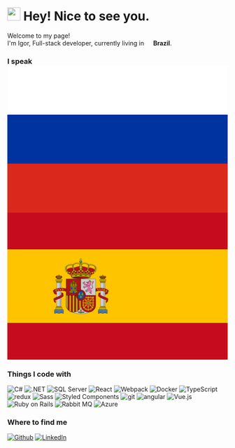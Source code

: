 <h1><img src="https://emojis.slackmojis.com/emojis/images/1531849430/4246/blob-sunglasses.gif?1531849430" width="30"/> Hey! Nice to see you.</h1>


<p>Welcome to my page! </br> I'm Igor, Full-stack developer, currently living in <img src="https://github.com/igorkafka/exemplo-readme/assets/17576970/05ecd6e9-a635-45ed-9613-ae6ee095648c" width="13"/> 
<b>Brazil</b>. </p>
<h3>I speak <svg xmlns="http://www.w3.org/2000/svg" viewBox="0 0 9 6"><path fill="#fff" d="M0 0h9v3H0z"/><path fill="#DA291C" d="M0 3h9v3H0z"/><path fill="#0032A0" d="M0 2h9v2H0z" width="13"/></svg> 
  <svg xmlns="http://www.w3.org/2000/svg" xmlns:xlink="http://www.w3.org/1999/xlink" viewBox="0 0 750 500"><path fill="#c60b1e" d="M0 0h750v500H0z"/><path fill="#ffc400" d="M0 125h750v250H0z"/><g stroke="#000" stroke-width=".39"><g stroke-width=".26"><path fill="#ad1519" stroke-linejoin="round" d="M167.99 222.24s-.51 0-.79-.16-1.13-.96-1.13-.96l-.68-.49-.62-.85s-.73-1.18-.4-2.09c.34-.91.91-1.23 1.42-1.5.51-.26 1.58-.59 1.58-.59s.85-.37 1.13-.42c.28-.06 1.3-.32 1.3-.32s.28-.16.56-.27c.29-.11.68-.11.91-.16.22-.06.79-.24 1.13-.26.52-.02 1.36.1 1.64.1s1.24.05 1.64.05c.39 0 1.8-.11 2.2-.11.39 0 .68-.05 1.13 0 .45.06 1.24.32 1.47.43s1.58.59 2.09.75 1.75.37 2.32.64c.56.27.91.72 1.19 1.1.28.37.34.78.45 1.05.11.26.11.84 0 1.11-.11.26-.51.81-.51.81l-.62 1.02-.79.64s-.57.54-1.02.48c-.45-.04-5.03-.86-7.97-.86s-7.64.86-7.64.86h.01z"/><g fill="#c8b100"><ellipse cx="175.66" cy="215.68" rx="1.38" ry="2.5"/><ellipse cx="175.68" cy="215.68" rx=".64" ry="2.3"/><ellipse cx="175.68" cy="213.04" rx=".93" ry=".87" stroke="none"/><path stroke-width=".3" d="M176.96 212.74v.58h-2.53v-.58h.94v-1.32h-.62v-.57h.62v-.57h.6v.57h.62v.57h-.62v1.32h.99"/><path fill="none" d="M175.94 212.2a.93.87 0 11-.5 0"/><path d="M175.68 222.08h-4.81l-.11-1.18-.23-1.23-.23-1.53c-1.33-1.75-2.55-2.9-2.96-2.65.1-.32.22-.56.47-.71 1.18-.7 3.61.98 5.44 3.74.16.25.32.5.46.75h3.97c.14-.25.3-.5.46-.75 1.82-2.76 4.26-4.44 5.43-3.74.26.15.37.39.47.71-.41-.24-1.62.9-2.96 2.65l-.23 1.53-.23 1.23-.1 1.18h-4.84z"/><path fill="none" d="M167.55 215.44c.91-.53 3.02 1.14 4.73 3.74m11.55-3.74c-.91-.53-3.01 1.14-4.73 3.74"/></g><g id="a" fill="#c8b100"><path d="M168.58 224.25c-.2-.57-.58-1.08-.58-1.08 1.95-.57 4.66-.93 7.67-.94 3.01.01 5.75.37 7.69.94 0 0-.22.38-.52.91-.17.3-.39.81-.38.81-1.75-.54-4.02-.81-6.8-.82-2.79.01-5.46.35-6.86.86.02 0-.1-.32-.23-.68h.01"/><path d="M175.67 226.73c2.43-.01 5.11-.38 6.1-.63.66-.2 1.05-.49.98-.84-.04-.16-.18-.3-.37-.38-1.46-.47-4.07-.8-6.71-.8-2.63 0-5.27.33-6.72.8-.19.08-.33.22-.37.38-.07.35.32.64.98.84.99.25 3.68.62 6.11.63zm7.81-4.65l-.59-.53s-.57.34-1.28.24c-.7-.11-.93-.97-.93-.97s-.79.67-1.44.62c-.65-.06-1.07-.62-1.07-.62s-.71.51-1.33.46c-.62-.06-1.21-.83-1.21-.83s-.63.8-1.25.86c-.62.05-1.13-.54-1.13-.54s-.28.59-1.07.72-1.47-.62-1.47-.62-.45.73-.99.92c-.54.18-1.24-.27-1.24-.27s-.12.27-.2.43-.31.19-.31.19l.18.47c1.93-.56 4.56-.91 7.53-.91s5.67.35 7.61.92l.2-.54h-.01z"/><path d="M175.69 219.49l.28.05c-.05.12-.06.24-.06.38 0 .58.5 1.05 1.12 1.05.49 0 .91-.31 1.06-.73.01.01.11-.38.15-.38.03 0 .03.41.05.41.07.53.55.89 1.1.89.62 0 1.11-.47 1.11-1.06 0-.04 0-.08-.01-.12l.35-.35.19.44c-.07.14-.1.29-.1.46 0 .56.47 1.01 1.06 1.01.37 0 .69-.18.88-.45l.23-.29v.36c0 .34.14.66.49.71 0 0 .38.03.91-.38.52-.41.8-.75.8-.75l.03.42s-.51.84-.97 1.1c-.25.15-.64.31-.95.25-.32-.05-.55-.31-.67-.61-.23.14-.51.22-.8.22-.63 0-1.2-.35-1.42-.86-.29.31-.69.5-1.16.5-.51 0-.97-.23-1.26-.58-.28.27-.67.43-1.09.43-.55 0-1.05-.28-1.33-.69-.29.41-.78.69-1.34.69-.42 0-.81-.16-1.09-.43-.29.35-.75.58-1.25.58-.48 0-.88-.19-1.17-.5-.22.51-.79.86-1.42.86-.29 0-.56-.08-.79-.22-.12.3-.35.56-.68.61-.3.06-.69-.1-.94-.25-.47-.26-1.02-1.1-1.02-1.1l.07-.42s.29.34.81.75.91.38.91.38c.34-.05.49-.37.49-.71v-.36l.22.29c.19.27.51.45.88.45.59 0 1.06-.45 1.06-1.01a.89.89 0 00-.1-.46l.19-.44.35.35c-.01.04-.01.08-.01.12 0 .59.49 1.06 1.11 1.06.55 0 1.03-.36 1.11-.89.01 0 .01-.41.04-.41.05 0 .14.39.16.38.14.42.56.73 1.06.73.61 0 1.11-.47 1.11-1.05 0-.14 0-.26-.05-.38l.29-.05h.01z"/><path stroke-linejoin="round" d="M175.67 222.23c-3.01.01-5.72.37-7.67.94-.13.04-.29-.06-.33-.17-.04-.13.05-.28.18-.32 1.95-.6 4.73-.98 7.82-.98s5.88.38 7.83.98c.13.04.22.19.18.32-.04.11-.2.21-.33.17-1.95-.57-4.67-.93-7.68-.94z"/><path d="M165.43 221c-.01.01-.38-.48-.65-.73-.2-.18-.68-.33-.68-.33 0-.08.28-.28.58-.28.18 0 .35.07.45.2l.04-.2s.24.05.35.32c.12.29.05.72.05.72s-.05.2-.14.3zm1.89-.78l-.11.66-1.4.15-.21-.12.04-.23 1.06-.87.62.41"/><path d="M165.45 220.75c.12-.12.36-.09.53.06.18.15.24.38.12.5-.12.13-.36.1-.53-.06-.18-.15-.24-.38-.12-.5zm2.57.13c-.06-.18 0-.37.13-.42.14-.03.3.09.37.27.06.19 0 .38-.14.42-.13.04-.29-.08-.36-.27zm.65-.84l.51.48 1.22-.66.09-.21-.17-.17-1.4-.12-.25.68"/><path d="M170.08 217.76l-.67.64.86 1.14.23.09.17-.18.3-1.37-.89-.32"/><path d="M172.36 219.3l-.26.63-1.4-.13-.18-.16.1-.22 1.22-.64.52.52"/><ellipse cx="170.51" cy="219.65" rx=".49" ry=".47"/><path d="M172.87 219.95c-.03-.2.07-.37.21-.39s.28.13.3.33c.03.19-.07.37-.21.38-.14.02-.28-.13-.3-.32zm.91-.71l.4.57 1.34-.42.14-.18-.15-.2-1.33-.39-.4.62"/><path d="M175.66 217.15l-.86.52.64 1.38.22.14.22-.14.64-1.38-.86-.52"/><path d="M177.55 219.24l-.39.57-1.34-.42-.14-.18.14-.2 1.34-.39.39.62"/><ellipse cx="175.67" cy="219.21" rx=".49" ry=".47"/><path d="M178.5 219.95c.02-.2-.08-.37-.22-.39s-.28.13-.3.33c-.02.19.07.37.21.38.14.02.28-.13.31-.32zm.49-.65l.26.63 1.4-.13.18-.16-.1-.22-1.22-.64-.52.52"/><path d="M181.27 217.76l.67.64-.86 1.14-.23.09-.17-.18-.3-1.37.89-.32"/><path d="M182.68 220.04l-.51.48-1.22-.66-.1-.21.19-.17 1.4-.12.24.68"/><ellipse cx="180.85" cy="219.65" rx=".49" ry=".47"/><path d="M183.34 220.88c.06-.18 0-.37-.13-.42-.14-.03-.3.09-.37.27-.06.19 0 .38.14.42.13.04.29-.08.36-.27zm2.39.12c.01.01.38-.48.66-.73.19-.18.67-.33.67-.33 0-.08-.28-.28-.58-.28-.18 0-.35.07-.45.2l-.04-.2s-.24.05-.36.32c-.11.29-.03.72-.03.72s.04.2.13.3zm-1.89-.78l.11.66 1.4.15.21-.12-.05-.23-1.05-.87-.62.41"/><path d="M185.74 220.75c-.11-.12-.35-.09-.53.06s-.24.38-.12.5c.12.13.36.1.54-.06.18-.15.23-.38.11-.5z"/></g><g id="b" fill="none"><path fill="#ad1519" d="M168.05 224.3l.31-.5.65.13-.38.56-.58-.19"/><path fill="#058e6e" d="M170.85 223.81l-.69.11c-.18.02-.35-.09-.38-.26a.32.32 0 01.27-.35l.7-.1.71-.11c.18-.02.34.09.37.25.02.17-.1.33-.27.35l-.71.11"/><ellipse fill="#fff" cx="173.19" cy="223.3" rx=".44" ry=".41"/><path fill="#ad1519" d="M175.7 223.48h-.96c-.18 0-.33-.14-.33-.31s.14-.31.32-.31h1.96c.19 0 .33.14.33.31s-.15.31-.33.31h-.99"/><ellipse fill="#fff" cx="178.16" cy="223.3" rx=".44" ry=".41"/><path fill="#058e6e" d="M180.5 223.81l.69.11c.18.02.35-.09.38-.26a.313.313 0 00-.27-.35l-.7-.1-.71-.11c-.18-.02-.35.09-.37.25a.3.3 0 00.27.35l.71.11"/><path fill="#ad1519" d="M183.24 224.33l-.25-.53-.67.06.32.59.6-.12"/><path fill="#ad1519" stroke-linejoin="round" d="M175.66 226.16c-2.43 0-4.63-.22-6.3-.65 1.67-.43 3.87-.69 6.3-.7 2.44 0 4.65.27 6.33.7-1.68.43-3.89.65-6.33.65z"/><path stroke-width=".01" d="M176.8 226.08v-1.16m-.58 1.2l.01-1.23m-.43 1.25v-1.26"/><path stroke-width=".02" d="M175.44 226.15v-1.27"/><path stroke-width=".03" d="M175.09 226.15v-1.27"/><path stroke-width=".04" d="M174.77 226.15v-1.27m-.33 1.27v-1.27"/><path stroke-width=".05" d="M174.16 226.15v-1.27"/><path stroke-width=".06" d="M173.61 226.08l-.01-1.15m.27 1.17v-1.21"/><path stroke-width=".07" d="M173.1 226.03v-1.06m.26 1.09l-.01-1.13"/><path stroke-width=".08" d="M172.42 225.97v-.93m.23.94V225m.23 1.02V225"/><path stroke-width=".09" d="M172.19 225.96v-.9"/><path stroke-width=".1" d="M171.97 225.92v-.85"/><path stroke-width=".11" d="M171.73 225.89v-.78"/><path stroke-width=".12" d="M171.24 225.82l-.01-.62m.26.66v-.7m-.5.61v-.55"/><path stroke-width=".13" d="M170.76 225.73v-.46"/><path stroke-width=".14" d="M170.51 225.67v-.36"/><path stroke-width=".15" d="M170.26 225.64v-.27"/><path stroke-width=".18" d="M169.99 225.58v-.13"/></g></g><g id="c"><g fill="#005bbf"><path d="M191.28 330.68c-1.54 0-2.91-.33-3.93-.87-1-.51-2.36-.82-3.86-.82-1.51 0-2.9.32-3.91.83-1.01.53-2.4.86-3.92.86-1.54 0-2.92-.36-3.93-.9-1-.49-2.33-.79-3.79-.79-1.52 0-2.86.29-3.86.81-1.02.54-2.42.88-3.95.88v2.41c1.53 0 2.93-.35 3.95-.88 1-.52 2.34-.82 3.86-.82 1.45 0 2.79.31 3.79.8 1.01.53 2.39.9 3.93.9 1.52 0 2.91-.33 3.92-.86 1.01-.52 2.4-.84 3.91-.84 1.5 0 2.86.32 3.86.83 1.02.54 2.37.87 3.91.87l.02-2.41z"/><path fill="#ccc" d="M191.28 333.09c-1.54 0-2.91-.33-3.93-.87-1-.51-2.36-.83-3.86-.83-1.51 0-2.9.32-3.91.84-1.01.53-2.4.86-3.92.86-1.54 0-2.92-.37-3.93-.9-1-.49-2.33-.8-3.79-.8-1.52 0-2.86.3-3.86.82-1.02.53-2.42.88-3.95.88v2.41c1.53 0 2.93-.35 3.95-.88 1-.52 2.34-.82 3.86-.82 1.45 0 2.79.31 3.79.8 1.01.54 2.39.9 3.93.9 1.52 0 2.91-.34 3.92-.86s2.4-.84 3.91-.84c1.5 0 2.86.32 3.86.84 1.02.53 2.37.86 3.91.86l.02-2.41"/><path d="M191.28 335.5c-1.54 0-2.91-.33-3.93-.86-1-.52-2.36-.84-3.86-.84-1.51 0-2.9.32-3.91.84s-2.4.86-3.92.86c-1.54 0-2.92-.36-3.93-.9-1-.49-2.33-.8-3.79-.8-1.52 0-2.86.3-3.86.82-1.02.53-2.42.88-3.95.88v2.4c1.53 0 2.93-.34 3.95-.88 1-.51 2.34-.8 3.86-.8 1.45 0 2.79.3 3.79.79 1.01.54 2.39.89 3.93.89 1.52 0 2.91-.32 3.92-.85 1.01-.52 2.4-.83 3.91-.83 1.5 0 2.86.31 3.86.82 1.02.55 2.37.86 3.91.86l.02-2.4"/><path fill="#ccc" d="M191.26 340.32c-1.54 0-2.89-.33-3.91-.87-1-.51-2.36-.82-3.86-.82-1.51 0-2.9.31-3.91.83s-2.4.86-3.92.86c-1.54 0-2.92-.37-3.93-.9-1-.5-2.33-.79-3.79-.79-1.52 0-2.86.29-3.86.81-1.02.53-2.42.88-3.95.88v-2.4c1.53 0 2.93-.36 3.95-.9 1-.51 2.34-.8 3.86-.8 1.45 0 2.79.3 3.79.79 1.01.54 2.39.89 3.93.89 1.52 0 2.91-.32 3.92-.85 1.01-.52 2.4-.83 3.91-.83 1.5 0 2.86.31 3.86.82 1.02.55 2.39.86 3.93.86l-.02 2.42"/><path d="M191.26 342.73c-1.54 0-2.89-.33-3.91-.86-1-.52-2.36-.84-3.86-.84-1.51 0-2.9.32-3.91.84s-2.4.86-3.92.86c-1.54 0-2.92-.37-3.93-.9-1-.5-2.33-.8-3.79-.8-1.52 0-2.86.3-3.86.82-1.02.53-2.42.88-3.95.88v-2.39c1.53 0 2.93-.37 3.95-.9 1-.52 2.34-.81 3.86-.81 1.45 0 2.79.3 3.79.79 1.01.53 2.39.9 3.93.9 1.52 0 2.91-.34 3.92-.86s2.4-.83 3.91-.83c1.5 0 2.86.31 3.86.82 1.02.54 2.38.87 3.93.87l-.02 2.41z"/></g><g fill="#c8b100"><path stroke-linejoin="round" d="M166.92 320.78c.05.21.13.4.13.62 0 1.46-1.27 2.63-2.81 2.63h22.94c-1.55 0-2.81-1.17-2.81-2.63 0-.21.04-.41.09-.62-.13.05-.29.06-.44.06h-16.69c-.13 0-.29-.02-.41-.06z"/><path d="M167.33 319.27h16.69c.57 0 1.02.35 1.02.78s-.45.79-1.02.79h-16.69c-.56 0-1.02-.36-1.02-.79s.46-.78 1.02-.78zm-3.06 10.59h22.87v-5.83h-22.87v5.83z"/></g><path fill="#ccc" d="M167.55 318.32h16.25v-79.63h-16.25v79.63z"/><path fill="none" d="M179.13 238.8v79.46m1.83-79.46v79.46"/><g fill="#c8b100"><path d="M164.58 232.37h22.29v-5.84h-22.29v5.84z"/><path stroke-linejoin="round" d="M166.92 236.26a.91.91 0 01.41-.07h16.69c.17 0 .32.03.46.08-.58-.19-.99-.71-.99-1.32s.45-1.14 1.03-1.33c-.14.04-.33.08-.49.08h-16.7c-.17 0-.33-.01-.47-.06l.09.02c.6.18.94.71.94 1.29 0 .56-.38 1.13-.97 1.31z"/><path d="M167.33 236.19h16.69c.57 0 1.02.35 1.02.78 0 .44-.45.79-1.02.79h-16.69c-.56 0-1.02-.35-1.02-.79 0-.43.46-.78 1.02-.78zm0-3.82h16.7c.57 0 1.03.3 1.03.66 0 .37-.46.67-1.03.67h-16.7c-.56 0-1.02-.3-1.02-.67 0-.36.46-.66 1.02-.66z"/></g></g><g id="d" fill="#ad1519"><path d="M162.48 298.62c-2.26 1.3-3.8 2.64-3.55 3.31.12.61.84 1.07 1.87 1.75 1.62 1.13 2.6 3.14 1.83 4.07 1.34-1.08 2.19-2.69 2.19-4.49 0-1.87-.9-3.56-2.34-4.64z"/><path stroke-linejoin="round" d="M200.4 268.47c-3.54-1.46-9.57-2.55-16.49-2.78-2.39.02-5.04.25-7.79.7-9.72 1.63-17.13 5.51-16.54 8.67.01.06.04.2.05.26 0 0-3.64-8.21-3.7-8.52-.65-3.51 7.56-7.82 18.35-9.62 3.39-.57 6.69-.79 9.56-.76 6.9 0 12.9.89 16.52 2.23l.04 9.82"/><path d="M167.52 278.47c-4.51-.32-7.58-1.53-7.94-3.41-.28-1.5 1.25-3.17 3.97-4.68 1.21.14 2.58.3 4 .3l-.03 7.79m16.31-6.09c2.82.43 4.93 1.13 5.98 1.99l.1.17c.5 1.03-1.97 3.22-6.11 5.67l.03-7.83"/><path stroke-linejoin="round" d="M157.42 293.83c-.43-1.28 3.97-3.86 10.18-6.14 2.84-1.01 5.18-2.07 8.09-3.35 8.63-3.82 15-8.2 14.22-9.79l-.09-.17c.46.38 1.18 8.24 1.18 8.24.78 1.46-5.05 5.78-13 9.58-2.54 1.22-7.91 3.2-10.44 4.09-4.54 1.57-9.04 4.54-8.63 5.64l-1.51-8.09v-.01z"/></g><g stroke-width=".26"><path fill="#ad1519" stroke-width=".27" d="M324.85 220.42s-.74.78-1.28.89c-.53.1-1.21-.49-1.21-.49s-.48.51-1.08.64c-.59.14-1.41-.66-1.41-.66s-.57.8-1.07.99c-.51.18-1.13-.24-1.13-.24s-.23.39-.65.61c-.18.09-.48-.05-.48-.05l-.6-.38-.68-.72-.62-.24s-.28-.91-.31-1.07c-.02-.16-.08-.57-.08-.57-.13-.65.87-1.4 2.3-1.72.82-.19 1.54-.18 2.06-.02.57-.48 1.78-.82 3.2-.82 1.29 0 2.42.27 3.04.7.61-.43 1.74-.7 3.03-.7 1.42 0 2.62.34 3.19.82.53-.16 1.24-.17 2.07.02 1.42.32 2.43 1.07 2.3 1.72 0 0-.06.41-.08.57-.03.16-.32 1.07-.32 1.07l-.62.24-.68.72-.58.38s-.3.14-.48.05c-.43-.21-.66-.61-.66-.61s-.62.42-1.13.24c-.51-.19-1.07-.99-1.07-.99s-.82.8-1.42.66c-.59-.13-1.07-.64-1.07-.64s-.68.59-1.21.49c-.54-.11-1.27-.89-1.27-.89z"/><g fill="#c8b100"><ellipse cx="324.82" cy="216.2" rx="1.38" ry="1.96"/><ellipse cx="324.85" cy="216.2" rx=".63" ry="1.81"/><ellipse cx="324.84" cy="213.95" rx=".93" ry=".88" stroke="none"/><path stroke-width=".3" d="M326.13 213.64v.58h-2.53v-.58h.94v-1.3h-.62v-.58h.62v-.58h.61v.58h.61v.58h-.61v1.3h.98"/><path fill="none" d="M325.11 213.12a.93.88 0 11-.51-.01"/></g><g fill="none" stroke-width=".21"><path stroke-width=".26" stroke-linecap="round" d="M314.41 219.99c-.13-.33-.22-.7-.22-1.08 0-1.59 1.26-2.88 2.83-2.88.5 0 .96.13 1.37.37"/><path stroke-width=".26" d="M319.48 217.93c-.15-.26-.29-.54-.29-.84 0-1.15 1.19-2.08 2.64-2.08.62 0 1.2.17 1.65.45m6.69 2.5c.15-.26.25-.57.25-.87 0-1.15-1.18-2.08-2.64-2.08-.62 0-1.19.17-1.64.45"/><path stroke-width=".26" stroke-linecap="round" d="M335.21 219.99c.13-.33.21-.7.21-1.08 0-1.59-1.26-2.88-2.82-2.88-.5 0-.97.13-1.38.37"/><ellipse cx="313.57" cy="218.68" rx=".45" ry=".43"/><ellipse cx="313.74" cy="217.1" rx=".45" ry=".43"/><ellipse cx="314.76" cy="215.9" rx=".45" ry=".43"/><ellipse cx="316.11" cy="215.25" rx=".45" ry=".43"/><ellipse cx="317.55" cy="215.31" rx=".45" ry=".43"/><ellipse fill="#fff" cx="318.43" cy="217.08" rx=".45" ry=".43"/><ellipse cx="318.68" cy="215.58" rx=".45" ry=".43"/><ellipse cx="319.81" cy="214.64" rx=".45" ry=".43"/><ellipse cx="321.23" cy="214.19" rx=".45" ry=".43"/><ellipse cx="322.67" cy="214.24" rx=".45" ry=".43"/><ellipse cx="326.94" cy="214.24" rx=".45" ry=".43"/><ellipse cx="328.39" cy="214.19" rx=".45" ry=".43"/><ellipse cx="329.8" cy="214.64" rx=".45" ry=".43"/><ellipse cx="330.93" cy="215.58" rx=".45" ry=".43"/><ellipse fill="#fff" cx="331.18" cy="217.08" rx=".45" ry=".43"/><ellipse cx="332.06" cy="215.31" rx=".45" ry=".43"/><ellipse cx="333.51" cy="215.25" rx=".45" ry=".43"/><ellipse cx="334.86" cy="215.9" rx=".45" ry=".43"/><ellipse cx="335.88" cy="217.1" rx=".45" ry=".43"/><ellipse cx="336.05" cy="218.68" rx=".45" ry=".43"/></g><use xlink:href="#a" x="149.17"/><use xlink:href="#b" x="149.17"/></g><use xlink:href="#c" x="149.17"/><use xlink:href="#d" transform="matrix(-1 0 0 1 500.57 0)"/><path d="M166.42 264.65c1.99-.72 3.29-1.58 2.66-3.14-.41-1-1.43-1.19-2.97-.63l-2.71.99 2.44 6.03c.27-.12.54-.24.81-.34.28-.1.57-.18.85-.26l-1.08-2.64v-.01zm-1.18-2.91l.69-.25c.57-.21 1.21.1 1.5.8.21.53.16 1.13-.5 1.55-.21.13-.46.23-.7.33l-.99-2.43m7.54-2.52c-.29.08-.57.16-.86.22-.29.05-.59.09-.88.12l1.41 6.28 4.38-.88c-.05-.12-.12-.26-.14-.38-.03-.14-.03-.28-.04-.41-.77.22-1.61.46-2.61.66l-1.26-5.61m8.78 5.41c.82-2.28 1.82-4.46 2.81-6.67-.18.03-.36.06-.54.07s-.37.01-.54 0c-.53 1.61-1.18 3.21-1.87 4.8-.82-1.51-1.73-2.99-2.43-4.51-.34.04-.69.09-1.03.12-.34.02-.7.01-1.04.02 1.26 2.06 2.48 4.11 3.64 6.23.16-.03.32-.06.5-.08.16-.01.33.01.5.02m9.16-4.83c.15-.31.31-.6.48-.89-.24-.22-.96-.55-1.81-.63-1.79-.18-2.81.61-2.93 1.69-.26 2.26 3.31 2.07 3.14 3.57-.07.64-.75.9-1.48.83-.81-.08-1.41-.53-1.51-1.19l-.22-.02c-.12.39-.29.77-.48 1.15.53.34 1.21.53 1.85.59 1.83.19 3.22-.54 3.35-1.74.23-2.15-3.37-2.27-3.23-3.54.06-.53.47-.88 1.4-.79.67.07 1.08.43 1.26.95l.18.02m119.58 5.18c.62-2.33 1.41-4.58 2.19-6.87-.17.05-.35.09-.53.11-.17.03-.36.04-.54.05-.37 1.64-.88 3.29-1.42 4.94-.96-1.44-2-2.84-2.83-4.3-.34.07-.68.15-1.02.2s-.69.07-1.04.11c1.45 1.94 2.85 3.89 4.2 5.91.16-.04.32-.1.5-.12.16-.02.33-.02.49-.03m6.18-6.82c-.29.01-.59.04-.88.03-.3 0-.6-.04-.89-.06l-.12 6.41 4.49.08c-.03-.13-.06-.28-.06-.41s.04-.27.07-.4c-.81.05-1.68.1-2.71.08l.1-5.73m7.04 1.05c.72.06 1.41.19 2.1.31-.01-.13-.03-.27-.02-.41.01-.13.06-.26.1-.39l-6.07-.5c.01.14.03.27.02.4-.01.14-.06.27-.1.4.62-.02 1.37-.02 2.21.05l-.53 5.77c.29 0 .59 0 .88.03.3.02.59.07.88.11l.53-5.77m2.49 6.32c.29.05.59.09.88.15.28.06.57.15.85.23l.72-2.94.08.01c.16.41.38.9.49 1.19l.9 2.22c.36.06.71.11 1.05.18.36.08.7.18 1.04.28l-.31-.67c-.48-1-.99-2.01-1.41-3.02 1.12.04 1.98-.36 2.2-1.26.15-.62-.1-1.11-.68-1.53-.44-.31-1.28-.47-1.83-.6l-2.44-.53-1.54 6.29m3.14-5.42c.71.16 1.59.27 1.59 1.07-.01.21-.03.35-.06.48-.23.94-.94 1.26-2.13.91l.6-2.46m8.42 7.35c-.05.69-.18 1.37-.31 2.1.3.14.61.27.9.44.3.16.57.34.86.52l.6-7.23c-.14-.06-.27-.12-.41-.19-.13-.07-.25-.15-.37-.24l-6.38 4.05c.17.08.35.16.51.25.17.09.31.19.47.28.54-.45 1.1-.82 1.74-1.3l2.39 1.31v.01zm-1.81-1.66l2.13-1.37-.25 2.4-1.88-1.03" fill="#c8b100" stroke="none"/><path fill="#ad1519" stroke-width=".26" d="M249.65 182.72c6.64 0 12.56.99 16.41 2.51 2.2 1 5.16 1.73 8.4 2.17 2.47.33 4.81.39 6.85.24 2.73-.06 6.67.74 10.62 2.48 3.26 1.45 5.99 3.21 7.8 4.91l-1.57 1.4-.45 3.96-4.3 4.92-2.15 1.83-5.09 4.07-2.6.21-.79 2.25-32.91-3.86-33.02 3.86-.79-2.25-2.61-.21-5.08-4.07-2.15-1.83-4.3-4.92-.44-3.96-1.58-1.4c1.82-1.7 4.54-3.46 7.8-4.91 3.95-1.74 7.89-2.54 10.62-2.48 2.04.15 4.38.09 6.85-.24 3.24-.44 6.2-1.17 8.4-2.17 3.86-1.52 9.44-2.51 16.08-2.51z"/><g fill="#c8b100"><path d="M225.34 191.42l1.38 1.11 2.08-3.4c-2.25-1.38-3.8-3.78-3.8-6.51 0-.31.02-.61.06-.91.21-4.34 5.5-7.92 12.2-7.92 3.48 0 6.63.95 8.84 2.48.06-.67.12-1.25.21-1.86-2.43-1.42-5.6-2.28-9.05-2.28-7.71 0-13.74 4.39-14.03 9.57-.03.31-.05.61-.05.92 0 2.76 1.26 5.26 3.26 6.99l-1.1 1.81"/><path d="M225.43 191.46c-2.63-1.97-4.27-4.64-4.27-7.58 0-3.38 2.22-6.4 5.58-8.41-2.07 1.67-3.33 3.83-3.51 6.23-.03.31-.05.61-.05.92 0 2.76 1.26 5.26 3.26 6.99l-1.01 1.85"/><path d="M202.21 194.89c-1.48-1.65-2.38-3.79-2.38-6.12 0-1.41.33-2.75.91-3.95 2.13-4.38 8.82-7.57 16.76-7.57 2.16 0 4.23.23 6.14.67-.42.46-.75.97-1.08 1.48-1.59-.31-3.29-.48-5.06-.48-7.27 0-13.36 2.83-15.12 6.65a7.33 7.33 0 00-.73 3.2c0 2.32 1.09 4.4 2.79 5.82l-2.63 4.3-1.41-1.12 1.81-2.88z"/><path d="M204.9 180.48c-1.91 1.21-3.36 2.69-4.16 4.34-.58 1.2-.91 2.54-.91 3.95 0 2.33.9 4.47 2.38 6.12l-1.6 2.59c-1.53-1.96-2.42-4.26-2.42-6.7 0-4.2 2.67-7.87 6.71-10.3zm45.14-9.21c1.76 0 3.28 1.16 3.64 2.73.23 1.38.38 2.95.41 4.62.01.18-.01.35-.01.52 0 .2.04.41.05.61.06 3.52.56 6.62 1.27 8.52l-5.36 5.14-5.43-5.14c.72-1.9 1.22-5 1.29-8.52 0-.2.04-.41.04-.61 0-.17-.01-.34-.01-.52.03-1.67.18-3.24.41-4.62.36-1.57 1.94-2.73 3.7-2.73z"/><path d="M250.04 172.94c.91 0 1.68.58 1.87 1.39.23 1.31.37 2.8.4 4.38 0 .16-.01.32-.01.48 0 .2.03.39.04.59.05 3.32.53 6.25 1.21 8.05l-3.54 3.35-3.54-3.35c.67-1.8 1.15-4.73 1.21-8.05 0-.2.04-.39.04-.59 0-.16-.01-.32-.01-.48.03-1.58.17-3.07.4-4.38.18-.81 1.02-1.39 1.93-1.39zm24.66 18.48l-1.39 1.11-2.08-3.4c2.26-1.38 3.81-3.78 3.81-6.51 0-.31-.02-.61-.06-.91-.21-4.34-5.5-7.92-12.2-7.92-3.49 0-6.63.95-8.84 2.48-.06-.67-.12-1.25-.22-1.86 2.44-1.42 5.6-2.28 9.06-2.28 7.71 0 13.74 4.39 14.03 9.57.03.31.05.61.05.92 0 2.76-1.27 5.26-3.27 6.99l1.11 1.81"/><path d="M274.61 191.46c2.63-1.97 4.27-4.64 4.27-7.58 0-3.38-2.22-6.4-5.58-8.41 2.07 1.67 3.33 3.83 3.51 6.23.03.31.05.61.05.92 0 2.76-1.27 5.26-3.27 6.99l1.02 1.85"/><path d="M297.83 194.89c1.47-1.65 2.38-3.79 2.38-6.12 0-1.41-.33-2.75-.91-3.95-2.14-4.38-8.82-7.57-16.76-7.57-2.16 0-4.23.23-6.15.67.43.46.76.97 1.09 1.48 1.58-.31 3.29-.48 5.06-.48 7.27 0 13.35 2.83 15.11 6.65.47.97.73 2.06.73 3.2 0 2.32-1.09 4.4-2.79 5.82l2.63 4.3 1.42-1.12-1.81-2.88z"/><path d="M295.14 180.48c1.91 1.21 3.36 2.69 4.16 4.34.58 1.2.91 2.54.91 3.95 0 2.33-.91 4.47-2.38 6.12l1.6 2.59c1.53-1.96 2.41-4.26 2.41-6.7 0-4.2-2.67-7.87-6.7-10.3z"/><ellipse fill="#005bbf" stroke-width=".26" cx="250.05" cy="167.3" rx="4.43" ry="4.2"/><path stroke-width=".26" d="M248.89 155.54v2.26h-2.42v2.3h2.42v6.61h-3.05c-.03.21-.22.37-.22.59 0 .58.12 1.14.35 1.64 0 .02.02.02.03.03h8.12c0-.01.02-.01.03-.03.22-.5.35-1.06.35-1.64 0-.22-.19-.38-.22-.59h-2.96v-6.61h2.42v-2.3h-2.42v-2.26h-2.43z"/></g><g fill="#fff"><ellipse cx="250.04" cy="188.94" rx="1.91" ry="1.8"/><ellipse cx="250.04" cy="185.4" rx="1.91" ry="1.8"/><ellipse cx="250.04" cy="181.6" rx="1.52" ry="1.44"/><ellipse cx="250.04" cy="178.18" rx="1.1" ry="1.04"/><ellipse cx="250.04" cy="175.18" rx=".88" ry=".83"/><ellipse cx="198.94" cy="198.67" rx="1.1" ry="1.04"/><ellipse cx="197.44" cy="196.02" rx="1.1" ry="1.04"/><ellipse cx="196.44" cy="192.94" rx="1.1" ry="1.04"/><ellipse cx="196.31" cy="189.64" rx="1.1" ry="1.04"/><ellipse cx="197.12" cy="186.4" rx="1.1" ry="1.04"/><ellipse cx="198.81" cy="183.45" rx="1.1" ry="1.04"/><ellipse cx="201.06" cy="181.02" rx="1.1" ry="1.04"/><ellipse cx="203.68" cy="179.01" rx="1.1" ry="1.04"/><ellipse cx="206.8" cy="177.36" rx="1.1" ry="1.04"/><ellipse cx="210.04" cy="176.19" rx="1.1" ry="1.04"/><ellipse cx="213.66" cy="175.54" rx="1.1" ry="1.04"/><ellipse cx="217.1" cy="175.36" rx="1.1" ry="1.04"/><ellipse cx="220.47" cy="175.48" rx="1.1" ry="1.04"/><ellipse cx="224.21" cy="190.32" rx="1.1" ry="1.04"/><ellipse cx="222.34" cy="187.65" rx="1.1" ry="1.04"/><ellipse cx="221.35" cy="184.75" rx="1.1" ry="1.04"/><ellipse cx="221.47" cy="181.57" rx="1.1" ry="1.04"/><ellipse cx="222.16" cy="178.37" rx="1.1" ry="1.04"/><ellipse cx="223.84" cy="175.48" rx="1.1" ry="1.04"/><ellipse cx="226.4" cy="173.47" rx="1.1" ry="1.04"/><ellipse cx="229.39" cy="171.81" rx="1.1" ry="1.04"/><ellipse cx="232.7" cy="170.82" rx="1.1" ry="1.04"/><ellipse cx="236.13" cy="170.23" rx="1.1" ry="1.04"/><ellipse cx="239.5" cy="170.28" rx="1.1" ry="1.04"/><ellipse cx="242.99" cy="170.87" rx="1.1" ry="1.04"/><ellipse cx="246.23" cy="171.99" rx="1.1" ry="1.04"/><ellipse cx="253.8" cy="171.99" rx="1.1" ry="1.04"/><ellipse cx="257.04" cy="170.87" rx="1.1" ry="1.04"/><ellipse cx="260.54" cy="170.28" rx="1.1" ry="1.04"/><ellipse cx="263.9" cy="170.23" rx="1.1" ry="1.04"/><ellipse cx="267.34" cy="170.82" rx="1.1" ry="1.04"/><ellipse cx="270.64" cy="171.81" rx="1.1" ry="1.04"/><ellipse cx="273.64" cy="173.47" rx="1.1" ry="1.04"/><ellipse cx="276.19" cy="175.48" rx="1.1" ry="1.04"/><ellipse cx="277.88" cy="178.37" rx="1.1" ry="1.04"/><ellipse cx="278.57" cy="181.57" rx="1.1" ry="1.04"/><ellipse cx="278.69" cy="184.75" rx="1.1" ry="1.04"/><ellipse cx="277.69" cy="187.65" rx="1.1" ry="1.04"/><ellipse cx="275.83" cy="190.32" rx="1.1" ry="1.04"/><ellipse cx="279.57" cy="175.48" rx="1.1" ry="1.04"/><ellipse cx="282.94" cy="175.36" rx="1.1" ry="1.04"/><ellipse cx="286.38" cy="175.54" rx="1.1" ry="1.04"/><ellipse cx="290" cy="176.19" rx="1.1" ry="1.04"/><ellipse cx="293.24" cy="177.36" rx="1.1" ry="1.04"/><ellipse cx="296.36" cy="179.01" rx="1.1" ry="1.04"/><ellipse cx="298.97" cy="181.02" rx="1.1" ry="1.04"/><ellipse cx="301.22" cy="183.45" rx="1.1" ry="1.04"/><ellipse cx="302.91" cy="186.4" rx="1.1" ry="1.04"/><ellipse cx="303.72" cy="189.64" rx="1.1" ry="1.04"/><ellipse cx="303.6" cy="192.94" rx="1.1" ry="1.04"/><ellipse cx="302.6" cy="196.02" rx="1.1" ry="1.04"/><ellipse cx="301.1" cy="198.67" rx="1.1" ry="1.04"/></g><g fill="#c8b100"><path d="M250.15 226.18c-12.26-.02-23.25-1.47-31.09-3.83-.57-.18-.87-.7-.84-1.25-.01-.52.29-1 .84-1.17 7.84-2.36 18.83-3.81 31.09-3.83 12.27.02 23.25 1.47 31.09 3.83.55.17.84.65.83 1.17.03.55-.27 1.07-.83 1.25-7.84 2.36-18.82 3.81-31.09 3.83"/><path d="M250.07 216.09c-12.41.03-23.55 1.58-31.39 4 .65-.31.59-1.12-.22-3.2-.98-2.53-2.5-2.42-2.5-2.42 8.66-2.56 20.73-4.16 34.16-4.18 13.44.02 25.6 1.62 34.27 4.18 0 0-1.53-.11-2.51 2.42-.81 2.08-.87 2.89-.21 3.2-7.84-2.42-19.19-3.97-31.6-4"/><path d="M250.12 210.3c-13.43.02-25.5 1.62-34.16 4.18-.58.17-1.19-.05-1.38-.6s.12-1.18.7-1.35c8.71-2.67 21.08-4.35 34.84-4.38 13.77.03 26.19 1.71 34.9 4.38.58.17.89.8.7 1.35s-.8.77-1.38.6c-8.67-2.56-20.78-4.16-34.22-4.18"/><path d="M250.2 199.78l1.23.22c-.19.5-.24 1.05-.24 1.63 0 2.57 2.21 4.65 4.92 4.65 2.18 0 4.04-1.35 4.67-3.21.08.05.47-1.68.68-1.66.17.02.15 1.8.22 1.77.31 2.34 2.46 3.93 4.87 3.93 2.71 0 4.91-2.08 4.91-4.65 0-.19-.01-.38-.04-.57l1.54-1.52.83 1.94c-.33.61-.46 1.3-.46 2.03 0 2.46 2.1 4.44 4.69 4.44 1.63 0 3.06-.78 3.9-1.97l.99-1.25-.01 1.53c0 1.55.66 2.93 2.16 3.18 0 0 1.73.1 4.03-1.7 2.29-1.8 3.55-3.29 3.55-3.29l.2 1.8s-1.9 2.95-3.97 4.15c-1.14.66-2.86 1.35-4.23 1.13-1.44-.24-2.48-1.4-3.01-2.74-1.03.61-2.25.97-3.55.97-2.81 0-5.33-1.54-6.32-3.86-1.29 1.4-3.09 2.25-5.2 2.25-2.24 0-4.29-1.01-5.57-2.56a7.198 7.198 0 01-4.88 1.87c-2.48 0-4.69-1.22-5.94-3.05-1.25 1.83-3.46 3.05-5.94 3.05-1.89 0-3.61-.71-4.87-1.87-1.28 1.55-3.34 2.56-5.58 2.56-2.11 0-3.9-.85-5.19-2.25-1 2.32-3.52 3.86-6.32 3.86-1.31 0-2.52-.36-3.55-.97-.54 1.34-1.57 2.5-3.02 2.74-1.36.22-3.08-.47-4.22-1.13-2.08-1.2-3.98-4.15-3.98-4.15l.2-1.8s1.27 1.49 3.56 3.29c2.29 1.81 4.02 1.7 4.02 1.7 1.51-.25 2.16-1.63 2.16-3.18l-.01-1.53.99 1.25c.84 1.19 2.28 1.97 3.9 1.97 2.59 0 4.69-1.98 4.69-4.44 0-.73-.13-1.42-.46-2.03l.83-1.94 1.54 1.52c-.02.19-.04.38-.04.57 0 2.57 2.2 4.65 4.91 4.65 2.42 0 4.56-1.59 4.88-3.93.06.03.05-1.75.22-1.77.2-.02.6 1.71.67 1.66.64 1.86 2.49 3.21 4.68 3.21 2.71 0 4.91-2.08 4.91-4.65 0-.58-.03-1.13-.24-1.63l1.29-.22"/><path d="M208.37 206.32a2.24 2.24 0 00-.72-1.06c-.79-.68-1.84-.79-2.36-.25-.07.07-.13.17-.17.25 0 0-1.11-2.08-2.41-2.78-1.29-.7-3.49-.52-3.49-.52 0-1.6 1.3-2.89 2.99-2.89.99 0 1.92.41 2.48 1.11l.23-1.07s1.36.27 1.98 1.82-.06 3.8-.06 3.8.34-.96.85-1.61c.51-.64 1.81-1.34 2.49-1.66.67-.31 1.37-.79 1.37-.79s.03.18.05.61c.03.51-.01.83-.01.83 1.24-.17 2.69.04 3.83.48-.49.95-1.41 1.84-2.62 2.3 0 0 .44.36.83.75.34.34.44.49.44.49s-.85.13-1.27.19c-.43.05-1.84.28-2.69.22-.62-.04-1.32-.14-1.74-.22"/><path fill="#ad1519" d="M205.29 205.01c.52-.54 1.57-.43 2.36.25.8.67 1.02 1.66.51 2.19-.51.54-1.57.42-2.36-.25-.79-.68-1.02-1.66-.51-2.19"/><path fill="#fff" d="M216.39 205.91c-.28-.83-.03-1.65.57-1.83.6-.19 1.32.33 1.6 1.16s.03 1.65-.57 1.84c-.6.18-1.31-.34-1.6-1.17"/><path d="M226.12 201.86c-.33-.27-.59-.64-.67-1.08s.01-.87.23-1.23c0 0-.88-.44-1.83-.69-.72-.19-1.99-.2-2.37-.2-.38-.02-1.15-.03-1.15-.03s.07.17.28.55c.27.46.5.75.5.75-1.27.29-2.35 1.12-3.03 2.09.99.68 2.3 1.1 3.6.97 0 0-.12.34-.2.86-.06.43-.06.61-.06.61s.71-.26 1.07-.39c.35-.13 1.54-.55 2.15-.96.8-.54 1.48-1.25 1.48-1.25"/><path d="M225.68 191.65c1.06.67 1.98 1.79 2.3 3.03 0 0 .13-.25.71-.59.59-.33 1.09-.32 1.09-.32s-.17.97-.25 1.32c-.09.34-.09 1.38-.32 2.32-.23.93-.63 1.68-.63 1.68-.42-.34-.99-.51-1.58-.41-.58.1-1.06.44-1.32.9 0 0-.66-.58-1.21-1.38-.55-.81-.93-1.78-1.13-2.08-.21-.3-.72-1.15-.72-1.15s.47-.18 1.14-.05c.67.12.88.32.88.32-.14-1.28.28-2.62 1.04-3.59"/><path d="M228.97 201.38a1.727 1.727 0 00-.42-2.3s.67-.71 1.47-1.26c.6-.41 1.8-.82 2.15-.95.36-.13 1.07-.4 1.07-.4s0 .18-.06.61c-.08.52-.2.87-.2.87 1.3-.14 2.62.29 3.61.98-.69.97-1.77 1.79-3.04 2.08 0 0 .23.28.5.74.21.39.28.56.28.56l-1.15-.03c-.38 0-1.65-.01-2.37-.2-.95-.25-1.84-.69-1.84-.69"/><ellipse fill="#ad1519" cx="227.37" cy="200.45" rx="2.17" ry="2.06"/><path fill="#fff" d="M237.76 201.77c-.11-.87.31-1.63.93-1.7.63-.07 1.23.57 1.34 1.44.11.86-.3 1.63-.93 1.7-.62.07-1.22-.57-1.34-1.44"/><path d="M248.5 199.83c-.32-.36-.53-.82-.53-1.33 0-.5.19-.97.51-1.32 0 0-.89-.67-1.89-1.12-.77-.35-2.18-.59-2.6-.67l-1.28-.24s.04.2.2.67c.2.56.4.93.4.93-1.47.08-2.85.81-3.81 1.76.96.94 2.34 1.66 3.81 1.75 0 0-.2.36-.4.93-.16.46-.2.67-.2.67l1.28-.24c.42-.08 1.83-.32 2.6-.67 1-.46 1.91-1.11 1.91-1.11"/><path d="M250.11 188.36c1.05.95 1.85 2.36 1.95 3.82 0 0 .19-.27.91-.53.73-.26 1.28-.16 1.28-.16s-.39 1.05-.55 1.42c-.17.37-.39 1.53-.84 2.53-.44 1-1.05 1.76-1.05 1.76-.4-.45-1-.75-1.67-.75-.68 0-1.27.3-1.67.75 0 0-.61-.76-1.05-1.76-.45-1-.67-2.16-.84-2.53s-.56-1.42-.56-1.42.56-.1 1.28.16.92.53.92.53c.1-1.46.86-2.87 1.89-3.82"/><path d="M251.76 199.83c.33-.36.53-.82.53-1.33 0-.5-.19-.97-.51-1.32 0 0 .89-.67 1.9-1.12.76-.35 2.17-.59 2.6-.67l1.26-.24s-.02.2-.19.67c-.2.56-.4.93-.4.93 1.47.08 2.86.81 3.81 1.76-.95.94-2.33 1.66-3.81 1.75 0 0 .2.36.4.93.16.46.19.67.19.67l-1.26-.24c-.43-.08-1.84-.32-2.6-.67-1.01-.46-1.92-1.11-1.92-1.11"/><ellipse fill="#ad1519" cx="250.14" cy="198.5" rx="2.17" ry="2.06"/><path fill="#fff" d="M262.58 201.77c.11-.87-.3-1.63-.93-1.7s-1.23.57-1.34 1.44c-.11.86.31 1.63.93 1.7.63.07 1.23-.57 1.34-1.44"/><path d="M271.38 201.38c-.22-.35-.32-.79-.25-1.23.09-.44.33-.81.67-1.07 0 0-.67-.71-1.47-1.26-.61-.41-1.8-.82-2.16-.95-.35-.13-1.06-.4-1.06-.4s-.01.18.06.61c.08.52.19.87.19.87-1.29-.14-2.61.29-3.6.98.68.97 1.77 1.79 3.03 2.08 0 0-.23.28-.49.74-.22.39-.28.56-.28.56l1.14-.03c.38 0 1.66-.01 2.37-.2.95-.25 1.84-.69 1.84-.69"/><path d="M274.67 191.65c-1.06.67-1.98 1.79-2.31 3.03 0 0-.12-.25-.71-.59-.58-.33-1.09-.32-1.09-.32s.17.97.26 1.32c.09.34.09 1.38.31 2.32.23.93.64 1.68.64 1.68.42-.34.99-.51 1.57-.41.59.1 1.06.44 1.33.9 0 0 .66-.58 1.21-1.38.54-.81.92-1.78 1.12-2.08.21-.3.72-1.15.72-1.15s-.47-.18-1.14-.05c-.67.12-.88.32-.88.32.15-1.28-.28-2.62-1.03-3.59"/><path d="M274.22 201.86c.34-.27.6-.64.67-1.08.09-.44 0-.87-.22-1.23 0 0 .88-.44 1.83-.69.72-.19 1.99-.2 2.36-.2.39-.02 1.15-.03 1.15-.03s-.06.17-.28.55c-.26.46-.49.75-.49.75 1.26.29 2.34 1.12 3.03 2.09-.99.68-2.31 1.1-3.6.97 0 0 .11.34.19.86.06.43.06.61.06.61s-.71-.26-1.06-.39c-.36-.13-1.55-.55-2.16-.96-.79-.54-1.48-1.25-1.48-1.25"/><ellipse fill="#ad1519" cx="272.98" cy="200.45" rx="2.17" ry="2.06"/><path fill="#fff" d="M283.96 205.91c.28-.83.03-1.65-.57-1.83-.6-.19-1.32.33-1.61 1.16-.28.83-.03 1.65.57 1.84.6.18 1.32-.34 1.61-1.17"/><path d="M291.97 206.32c.11-.37.36-.75.72-1.06.79-.68 1.85-.79 2.36-.25.07.07.14.17.18.25 0 0 1.1-2.08 2.4-2.78s3.5-.52 3.5-.52c0-1.6-1.31-2.89-3-2.89-.99 0-1.92.41-2.47 1.11l-.23-1.07s-1.36.27-1.98 1.82.05 3.8.05 3.8-.33-.96-.84-1.61c-.51-.64-1.81-1.34-2.49-1.66-.68-.31-1.37-.79-1.37-.79s-.03.18-.06.61c-.02.51.02.83.02.83-1.25-.17-2.7.04-3.83.48.48.95 1.4 1.84 2.61 2.3 0 0-.43.36-.83.75-.33.34-.43.49-.43.49s.85.13 1.27.19c.43.05 1.84.28 2.68.22.63-.04 1.32-.14 1.74-.22"/><path fill="#ad1519" d="M295.05 205.01c-.51-.54-1.57-.43-2.36.25-.79.67-1.02 1.66-.51 2.19.51.54 1.57.42 2.36-.25.79-.68 1.02-1.66.51-2.19"/></g><g fill="none"><path fill="#ad1519" stroke-linejoin="round" d="M250.12 224.57c-11.06-.01-21.07-1.29-28.68-3.26 7.61-1.97 17.62-3.17 28.68-3.19 11.07.02 21.13 1.22 28.74 3.19-7.61 1.97-17.67 3.25-28.74 3.26z"/><path stroke-width=".05" d="M258.04 224.28v-6.01m-3.02 6.21l.04-6.37m-2.24 6.45v-6.49"/><path stroke-width=".09" d="M250.95 224.64v-6.57"/><path stroke-width=".14" d="M249.16 224.64v-6.57"/><path stroke-width=".18" d="M247.48 224.64v-6.57"/><path stroke-width=".23" d="M245.81 224.64v-6.57"/><path stroke-width=".28" d="M244.32 224.64v-6.57"/><path stroke-width=".33" d="M241.48 224.28l-.04-5.97m1.39 6.05v-6.25"/><path stroke-width=".37" d="M238.86 224.01v-5.5m1.33 5.66l-.04-5.86"/><path stroke-width=".42" d="M235.35 223.7v-4.84m1.15 4.92v-5.08m1.19 5.24v-5.28"/><path stroke-width=".46" d="M234.12 223.66v-4.68"/><path stroke-width=".51" d="M232.97 223.42v-4.36"/><path stroke-width=".56" d="M231.74 223.31v-4.06"/><path stroke-width=".6" d="M229.22 222.95l-.04-3.22m1.33 3.38v-3.62"/><path stroke-width=".63" d="M227.93 222.68v-2.84"/><path stroke-width=".68" d="M226.74 222.45v-2.36"/><path stroke-width=".73" d="M225.45 222.13v-1.85"/><path stroke-width=".77" d="M224.12 221.98v-1.38"/><path stroke-width=".91" d="M222.72 221.66v-.67"/><path d="M220.12 221.66c7.75-2.18 18.29-3.52 30-3.54 11.72.02 22.31 1.36 30.06 3.54"/><path fill="#ad1519" d="M216.72 217.16l1.22-1.59 3.37.43-2.69 1.96-1.9-.8"/><path fill="#fff" d="M224.03 215.28c0-.58.49-1.04 1.1-1.04s1.1.46 1.1 1.04c0 .57-.49 1.04-1.1 1.04s-1.1-.47-1.1-1.04"/><path fill="#058e6e" d="M233.64 215.07l-2.36.27c-.61.07-1.17-.33-1.24-.9-.08-.57.35-1.09.96-1.15l2.37-.28 2.42-.28c.6-.07 1.15.33 1.22.9s-.36 1.09-.96 1.16l-2.41.28"/><path fill="#fff" d="M240.54 213.35c0-.58.49-1.04 1.1-1.04.6 0 1.1.46 1.1 1.04 0 .57-.5 1.04-1.1 1.04-.61 0-1.1-.47-1.1-1.04"/><path fill="#ad1519" d="M250.15 214.16h-3.29c-.6 0-1.11-.46-1.11-1.03 0-.58.49-1.04 1.1-1.04h6.64c.61 0 1.1.46 1.1 1.04 0 .57-.51 1.03-1.11 1.03h-3.33"/><path fill="#fff" d="M257.56 213.35c0-.58.5-1.04 1.1-1.04.61 0 1.1.46 1.1 1.04 0 .57-.49 1.04-1.1 1.04-.6 0-1.1-.47-1.1-1.04"/><path fill="#058e6e" d="M266.66 215.07l2.36.27c.6.07 1.17-.33 1.24-.9s-.36-1.09-.96-1.15l-2.37-.28-2.42-.28c-.61-.07-1.15.33-1.22.9-.08.57.36 1.09.96 1.16l2.41.28"/><path fill="#fff" d="M274.07 215.28c0-.58.49-1.04 1.1-1.04s1.1.46 1.1 1.04c0 .57-.49 1.04-1.1 1.04s-1.1-.47-1.1-1.04"/><path fill="#ad1519" d="M283.57 217.16l-1.21-1.59-3.37.43 2.69 1.96 1.89-.8"/></g><g stroke-width=".52"><path fill="#ccc" d="M250.49 344.33c-13.08 0-26.05-3.2-36.95-8.54-8.03-3.98-13.36-12-13.36-21.19v-33.3H300.6v33.3c0 9.19-5.32 17.21-13.36 21.19-10.9 5.34-23.66 8.54-36.75 8.54z"/><path fill="#ffd691" d="M252.91 329.55c2.09.63 3.15 2.19 3.15 4.01 0 2.38-2.3 4.18-5.3 4.18-2.99 0-5.42-1.8-5.42-4.18 0-1.79 1-3.8 3.08-3.94 0 0-.06-.19-.24-.5-.22-.23-.64-.66-.64-.66s.79-.15 1.25.02c.46.18.77.47.77.47s.21-.43.52-.76c.3-.33.7-.53.7-.53s.46.38.61.64c.15.27.25.59.25.59s.42-.35.79-.49c.37-.15.84-.26.84-.26s-.13.46-.22.69-.14.72-.14.72"/><path fill="#058e6e" d="M250.32 340.32s-3.98-2.68-5.7-3.04c-2.21-.47-4.69-.09-5.76-.15.03.03 1.29.93 1.84 1.48s2.39 1.65 3.43 1.91c3.22.81 6.19-.2 6.19-.2m1.14.24s2.54-2.66 5.21-3.02c3.15-.44 5.22.26 6.44.58.03 0-1.01.49-1.56.87-.55.37-1.97 1.57-4.14 1.59-2.18.03-4.58-.23-4.97-.17-.4.06-.98.15-.98.15"/><path fill="#ad1519" d="M250.69 337.28c-1-.93-1.62-2.25-1.62-3.72 0-1.46.62-2.78 1.63-3.71a5.08 5.08 0 01-.01 7.43"/><path fill="#058e6e" d="M249.68 342.71s.61-1.52.67-2.83c.06-1.09-.15-2.17-.15-2.17h.8s.39 1.16.39 2.17c0 1.02-.18 2.37-.18 2.37s-.55.08-.73.17c-.19.09-.8.29-.8.29"/><g fill="#c8b100"><path fill="#ad1519" d="M250.32 314.57c0 13.16-11.16 23.82-25.05 23.82s-25.15-10.66-25.15-23.82v-33.35h50.2v33.35"/><path d="M200.03 314.12c.15 7.02 2.95 12.25 5.73 15.67v-49.47h-5.66l-.07 33.8zm11.05 20.11c1.57.83 3.72 2.22 6.03 2.77l-.15-56.96h-5.88v54.19zm11.2 4.02c2.3.23 4.01.19 5.87 0v-58.21h-5.87v58.21zm11.04-1.25c2.3-.46 4.9-1.89 6.03-2.63v-54.33h-5.88l-.15 56.96zm11.49-7.76c2.45-2.18 4.75-7.12 5.59-12.76l.14-36.44h-5.87l.14 49.2z"/></g><path fill="#ad1519" d="M300.65 281.22v33.35c0 13.16-11.28 23.82-25.17 23.82-13.9 0-25.16-10.66-25.16-23.82v-33.35h50.33"/><path id="e" fill="#c8b100" stroke="#c8b100" stroke-width=".26" d="M272.71 306.14c.05-.14.12-.27.19-.4l-4.26-4.74-1.67.72-3.06-3.39 1-1.46-5.34-5.99c-.07.02-.2.02-.27.04l.03 4.02 1.75.5v4.46l-1.75.48-.03 4.08c.84.26 1.48.88 1.74 1.67l3.21.01.51-1.67h4.72l.5 1.67zm-6.98-18.5v1.61h2.76v-1.61zm-7.3 20.37c.64 0 1.16-.49 1.16-1.1s-.52-1.11-1.16-1.11c-.65 0-1.17.5-1.17 1.11s.52 1.1 1.17 1.1zm15.99-9.73l-1.76-.48v-4.46l1.76-.5-.01-1.92c-.85-.25-1.51-.87-1.79-1.67h-2.68l-.51 1.67h-4.71l-.51-1.67h-3.09c-.08.22-.17.42-.29.61l5.38 5.96 1.67-.71 3.06 3.4-1 1.45 4.18 4.64c.09-.04.18-.08.28-.12zm-7.25-1.39l-1.29 1.04 1.77 1.98 1.29-1.05zm8.004 36.186c-1.24-.065-2.255-.902-2.514-2.016-1.67-.23-3.25-.66-4.73-1.3l.84-1.43c1.29.55 2.66.91 4.08 1.11.31-.66.86-1.16 1.58-1.4l.01-5.62-1.76-.49v-4.46l1.76-.48v-7.64a.882.882 0 01-.2-.09l-3.98 4.42 1 1.44-3.06 3.4-1.67-.71-3.3 3.67c.57.87.55 2-.11 2.85a15.58 15.58 0 003.24 2.75l-.84 1.44c-1.42-.89-2.7-1.99-3.79-3.22-.87.26-1.86.11-2.6-.5-1.15-.93-1.29-2.56-.3-3.64l.14-.16c-.69-1.56-1.16-3.24-1.32-5l1.71.01c.14 1.5.51 2.93 1.09 4.27.49-.06 1-.01 1.46.16l3.32-3.68-1-1.45 3.06-3.4 1.67.72 3.99-4.43a2.15 2.15 0 01-.21-.46l-2.76.01-.5 1.67h-4.72l-.51-1.67-3.24-.01c-.27.76-.9 1.36-1.69 1.62l-.01 4.04-1.71-.01v-4.01c-1.1-.33-1.91-1.31-1.91-2.47 0-1.15.82-2.15 1.92-2.48l.01-4.05-1.76-.48v-4.46l1.76-.5v-4.05c-1.08-.35-1.84-1.32-1.84-2.45 0-1.43 1.22-2.58 2.73-2.58 1.22 0 2.25.74 2.61 1.78h3.09l.51-1.67h4.71l.51 1.67h2.68c.357-1.031 1.363-1.767 2.559-1.78l.071 8.37h-.85v2.61h.845l-.021 21.59h-.784v2.61h.78zm-5.914-18.306l-1.29-1.04-1.78 1.98 1.29 1.04zm-9.96-18.44h-1.69l-.01 2.61h1.7zm9.16 11.41v-1.6h-2.85v1.6zm-10.6 9.69l-1.76-.39-.25-4.45 1.75-.58v2.56c0 .99.09 1.92.26 2.86zm1.46-5.52l1.75.41s.09 2.87.05 2.22c-.04-.74.19 2.24.19 2.24l-1.76.58c-.18-.9-.24-1.84-.24-2.79zm10.81 16.93l.39-1.7c-1.52-.48-2.93-1.18-4.17-2.09l-1.26 1.11c1.48 1.15 3.19 2.08 5.04 2.68zm-.85 1.44l-1.3 1.22c-1.47-.54-2.86-1.26-4.12-2.11l.38-1.77c1.5 1.13 3.21 2.03 5.04 2.66z"/><use xlink:href="#e" transform="matrix(-1 0 0 1 550.43 0)"/><path fill="#058e6e" d="M272.59 306.94c0-1.44 1.23-2.6 2.74-2.6s2.73 1.16 2.73 2.6c0 1.43-1.22 2.58-2.73 2.58s-2.74-1.15-2.74-2.58" stroke="none"/><g fill="#c8b100" stroke-width=".46"><path fill="#ad1519" stroke-width=".52" d="M200.12 281.25h50.18v-55.72h-50.18v55.72z"/><path d="M217.34 238.41h-.92v-.92h-1.62v3.69h1.62v2.55h-3.47v7.39h1.85v14.79h-3.7v7.63h28.42v-7.63h-3.69v-14.79h1.85v-7.39h-3.47v-2.55h1.62v-3.69h-1.62v.92h-.93v-.92h-1.61v.92h-1.16v-.92h-1.62v3.69h1.62v2.55h-3.46v-8.09h1.84v-3.7h-1.84v.93h-.93v-.93h-1.62v.93h-.92v-.93h-1.85v3.7h1.85v8.09h-3.47v-2.55h1.62v-3.69h-1.62v.92h-.92v-.92h-1.85v.92zm-6.24 35.13h28.42m-28.42-1.85h28.42m-28.42-1.85h28.42m-28.42-1.85h28.42m-28.42-2.08h28.42m-24.72-1.62h21.03m-21.03-1.85h21.03m-21.03-2.08h21.03m-21.03-1.84h21.03m-21.03-1.85h21.03m-21.03-1.85h21.03m-21.03-1.85h21.03m-22.88-1.85h24.73m-24.73-1.85h24.73m-24.73-1.85h24.73m-24.73-1.84h24.73m-21.26-1.85h17.79m-10.63-1.85h3.47m-3.47-1.85h3.47m-3.47-1.85h3.47m-3.47-1.85h3.47m-5.32-2.31h7.16m-12.47 7.86h3.69m-5.31-2.31h6.93m-6.93 33.97v-1.85m0-1.85v-1.85m-1.85 1.85v1.85m3.47 0v-1.85m1.84 3.7v-1.85m0-1.85v-1.85m0-2.08v-1.62m0-1.85v-2.08m-1.84 7.63v-2.08m-3.47 2.08v-2.08m7.16 0v2.08m1.62-2.08v-1.62m-5.31-1.85v1.85m3.69-1.85v1.85m3.47-1.85v1.85m-1.85-1.85v-2.08m1.85-1.84v1.84m0-5.54v1.85m-1.85-3.7v1.85m1.85-3.7v1.85m-3.47-1.85v1.85m-3.69-1.85v1.85m-1.62-3.7v1.85m3.46-1.85v1.85m3.47-1.85v1.85m1.85-3.7v1.85m-3.47-1.85v1.85m-3.69-1.85v1.85m-1.62-3.69v1.84m6.93-1.84v1.84m-3.47-5.54v1.85m15.95-1.85h-3.7m5.32-2.31h-6.94m6.94 33.97v-1.85m0-1.85v-1.85m1.85 1.85v1.85m-3.47 0v-1.85m-1.85 3.7v-1.85m0-1.85v-1.85m0-2.08v-1.62m0-1.85v-2.08m1.85 7.63v-2.08m3.47 2.08v-2.08m-7.17 0v2.08m-1.62-2.08v-1.62m5.32-1.85v1.85m-3.7-1.85v1.85m-3.46-1.85v1.85m1.84-1.85v-2.08m-1.84-1.84v1.84m0-5.54v1.85m1.84-3.7v1.85m-1.84-3.7v1.85m3.46-1.85v1.85m3.7-1.85v1.85m1.62-3.7v1.85m-3.47-1.85v1.85m-3.47-1.85v1.85m-1.84-3.7v1.85m3.46-1.85v1.85m3.7-1.85v1.85m1.62-3.69v1.84m-6.94-1.84v1.84m3.47-5.54v1.85m-7.16 18.71v-2.08m0-5.54v-1.85m0 5.55v-1.85m0-5.55v-1.85m0-1.85v-1.84m0-3.7v-1.85m0-1.85v-1.85m-8.78 4.85h3.69m3.47-5.54h3.47m3.46 5.54h3.7"/><path d="M230.05 273.54v-4.86c0-.92-.46-3.7-4.85-3.7-4.16 0-4.62 2.78-4.62 3.7v4.86h9.47z"/><path d="M222.19 268.91l-2.31-.23c0-.92.23-2.31.93-2.77l2.08 1.62c-.23.23-.7.92-.7 1.38zm3.93-2.31l1.16-2.08c-.46-.23-1.39-.46-2.08-.46-.46 0-1.39.23-1.85.46l1.15 2.08h1.62zm2.31 2.31l2.31-.23c0-.92-.23-2.31-.92-2.77l-2.08 1.62c.23.23.69.92.69 1.38zm-6.7-8.08v-5.09c0-1.38-.92-2.54-2.54-2.54s-2.54 1.16-2.54 2.54v5.09h5.08zm7.16 0v-5.09c0-1.38.93-2.54 2.55-2.54 1.61 0 2.54 1.16 2.54 2.54v5.09h-5.09zm-8.78-12.48l.23-4.62h-4.39l.47 4.62h3.69zm6.94 0l.46-4.62h-4.39l.23 4.62h3.7zm3.46 0l-.46-4.62h4.62l-.46 4.62h-3.7z"/><path d="M228.43 273.54v-4.16c0-.7-.46-2.78-3.23-2.78-2.54 0-3.01 2.08-3.01 2.78v4.16h6.24zm-7.16-13.18v-4.39c0-1.15-.69-2.31-2.08-2.31s-2.08 1.16-2.08 2.31v4.39h4.16zm8.09 0v-4.39c0-1.15.69-2.31 2.08-2.31 1.38 0 2.08 1.16 2.08 2.31v4.39h-4.16z" fill="#0039f0" stroke="none"/></g><path fill="#ccc" d="M250.28 281.25h50.32v-55.72h-50.32v55.72z"/><path fill="#db4446" stroke-width=".39" d="M275.93 239.26l.05-.62.09-.34s-1.61.13-2.46-.11-1.61-.59-2.4-1.25c-.79-.68-1.1-1.1-1.67-1.18-1.36-.22-2.4.4-2.4.4s1.02.37 1.78 1.31 1.59 1.41 1.95 1.53c.59.18 2.66.05 3.22.07.57.03 1.84.19 1.84.19z"/><g fill="none" stroke-width=".39"><path fill="#ed72aa" d="M283.46 237s.01.72.08 1.4c.06.67-.22 1.24-.11 1.61s.16.66.3.93c.14.26.21.94.21.94s-.38-.28-.74-.54c-.35-.27-.6-.44-.6-.44l.1 1.03c.04.31.22.89.51 1.24.29.33.87.89 1.05 1.33.18.45.14 1.44.14 1.44s-.46-.75-.87-.89c-.39-.14-1.26-.62-1.26-.62s.79.79.79 1.55c0 .75-.32 1.6-.32 1.6s-.36-.68-.83-1.12c-.47-.45-1.13-.9-1.13-.9s.52 1.17.52 1.95c0 .79-.15 2.47-.15 2.47s-.39-.64-.79-.96c-.4-.31-.87-.58-1.02-.78-.14-.21.48.64.54 1.16.07.51.32 2.35 1.92 4.69.94 1.37 2.39 3.77 5.5 2.98 3.11-.78 1.96-4.97 1.3-6.92-.65-1.95-.98-4.11-.94-4.87.04-.75.58-2.97.51-3.39-.07-.41-.24-2 .14-3.28.4-1.33.73-1.85.95-2.4.21-.55.39-.86.46-1.34s.07-1.37.07-1.37.58 1.06.73 1.44c.14.38.14 1.5.14 1.5s.11-1.12.98-1.67 1.88-1.13 2.13-1.44.33-.51.33-.51-.08 1.92-.62 2.67c-.36.49-1.77 2.09-1.77 2.09s.73-.28 1.23-.3c.51-.04.87 0 .87 0s-.62.48-1.41 1.64c-.8 1.16-.47 1.26-1.05 2.22s-1.05 1-1.78 1.58c-1.08.87-.5 4.34-.36 4.86.15.51 2.03 4.76 2.07 5.79.03 1.03.21 3.33-1.6 4.8-1.16.95-3.07.96-3.51 1.23-.43.28-1.29 1.13-1.29 2.91 0 1.79.64 2.06 1.15 2.51.51.44 1.16.2 1.3.55.15.34.22.54.44.75.21.2.36.44.29.82-.08.38-.91 1.23-1.2 1.85-.29.61-.87 2.23-.87 2.47s-.07.99.18 1.37c0 0 .91 1.06.29 1.26-.4.14-.78-.25-.97-.2-.54.14-.83.47-.98.45-.36-.07-.36-.25-.4-.76-.03-.51-.01-.72-.17-.72-.22 0-.33.18-.37.45s-.04.89-.29.89-.61-.45-.83-.55-.83-.2-.87-.48c-.03-.27.36-.85.76-.96.4-.1.76-.3.51-.51-.26-.2-.51-.2-.76 0-.25.21-.79.04-.76-.27.04-.31.11-.69.07-.86-.03-.17-.47-.51.1-.82.59-.31.84.27 1.42.17s.86-.31 1.08-.65.18-1.06-.22-1.5c-.39-.45-.79-.52-.94-.8-.14-.27-.36-.92-.36-.92s.11 1.2.04 1.37-.04.89-.04.89-.39-.45-.72-.79c-.32-.34-.65-1.37-.65-1.37s-.03.96-.03 1.34c0 .37.43.72.29.86-.15.13-.83-.72-1.02-.86-.18-.14-.76-.58-1.01-1.06s-.44-1.16-.51-1.41c-.07-.24-.19-1.31-.07-1.58.18-.4.47-1.13.47-1.13h-1.41c-.76 0-1.3-.23-1.59.28s-.15 1.54.21 2.88c.37 1.33.58 1.98.48 2.22-.11.24-.58.79-.76.89-.19.11-.69.07-.91-.03-.21-.1-.57-.27-1.26-.27s-1.12.03-1.37-.03c-.26-.07-.88-.38-1.17-.31s-.79.32-.65.72c.22.61-.21.75-.51.72-.29-.04-.53-.14-.9-.24-.36-.11-.9 0-.83-.42.07-.41.22-.44.4-.74.18-.32.25-.52.04-.54-.25-.02-.51-.05-.7.11-.2.16-.51.51-.76.38-.26-.14-.46-.43-.46-1.08 0-.64-.68-1.2-.05-1.17.62.03 1.41.48 1.55.13s.06-.51-.28-.78-.76-.43-.31-.77c.45-.35.56-.35.74-.54.17-.18.41-.79.73-.64.62.3.02.73.65 1.42.62.69 1.01.94 2.06.83 1.04-.11 1.33-.24 1.33-.54 0-.29-.09-.82-.12-1.04-.02-.21.15-.99.15-.99s-.48.3-.63.59c-.13.29-.42.8-.42.8s-.11-.6-.08-1.09c.02-.29.12-.79.11-.89-.03-.27-.23-.94-.23-.94s-.16.73-.28.94c-.11.21-.16 1.07-.16 1.07s-.67-.58-.48-1.55c.13-.75-.12-1.74.11-2.06.22-.33.75-1.64 2.06-1.69 1.3-.05 2.31.05 2.77.03.45-.03 2.06-.33 2.06-.33s-2.97-1.52-3.64-1.98c-.68-.45-1.73-1.63-2.07-2.16-.34-.54-.65-1.58-.65-1.58s-.53.02-1.02.29c-.48.27-.96.67-1.24.99s-.73 1.05-.73 1.05.08-.94.08-1.23-.06-.86-.06-.86-.33 1.28-1.01 1.76c-.68.49-1.47 1.15-1.47 1.15s.08-.71.08-.88c0-.16.17-.99.17-.99s-.48.72-1.21.86c-.74.13-1.81.11-1.9.56-.08.45.2 1.07.03 1.39s-.54.54-.54.54-.42-.35-.79-.38c-.36-.03-.71.16-.71.16s-.31-.4-.19-.67c.11-.26.67-.66.54-.83-.15-.16-.6.06-.88.19-.28.14-.88.27-.82-.19.05-.45.2-.72.05-1.04-.14-.32-.05-.53.18-.61.22-.08 1.12.02 1.21-.19.08-.21-.22-.48-.82-.61-.59-.14-.88-.49-.57-.78.32-.3.4-.38.54-.64.14-.27.2-.76.74-.51.53.24.42.83.99 1.01.56.19 1.89-.08 2.17-.24s1.19-.83 1.5-.99c.31-.15 1.61-1.12 1.61-1.12s-.76-.53-1.05-.8c-.28-.27-.78-.91-1.04-1.05-.25-.13-1.5-.61-1.92-.64-.42-.02-1.72-.48-1.72-.48s.59-.19.79-.35c.19-.16.64-.56.87-.53.22.02.28.02.28.02s-1.21-.05-1.47-.13c-.25-.08-.99-.54-1.27-.54s-.84.11-.84.11.76-.48 1.38-.59c.62-.1 1.1-.08 1.1-.08s-.96-.27-1.19-.58c-.22-.33-.45-.8-.62-1.02-.17-.21-.28-.56-.59-.59s-.85.38-1.16.35-.54-.22-.57-.67c-.02-.46 0-.3-.1-.54-.12-.24-.57-.8-.15-.93.43-.14 1.33.08 1.42-.08.08-.16-.48-.65-.85-.83-.37-.19-.96-.51-.65-.78.31-.26.62-.37.79-.61s.37-.91.74-.7c.36.21.87 1.26 1.16 1.18.28-.08.3-.83.25-1.15-.06-.32 0-.88.28-.83s.51.43.96.46c.45.02 1.13-.11 1.07.21-.05.32-.31.71-.62 1.06-.3.36-.45 1.05-.25 1.5.2.46.71 1.19 1.16 1.48s1.3.51 1.84.85c.53.35 1.78 1.34 2.2 1.45s.85.32.85.32.48-.21 1.13-.21 2.14.1 2.71-.14 1.3-.64 1.08-1.15c-.23-.51-1.47-.96-1.36-1.36s.57-.43 1.33-.46c.76-.02 1.8.14 2-.94.2-1.06.26-1.68-.81-1.92-1.08-.24-1.87-.27-2.07-1.04-.2-.78-.39-.97-.17-1.18.23-.21.62-.32 1.41-.37.8-.06 1.7-.06 1.96-.25.25-.18.3-.69.61-.91.31-.21 1.53-.4 1.53-.4s1.46.71 2.8 1.71c1.21.9 2.3 2.23 2.3 2.23"/><path d="M269 243.39s-.8.23-1.1.67c-.37.53-.34 1.07-.34 1.07s.68-.56 1.56-.33c.87.24.96.33 1.33.3s1.27-.35 1.27-.35-.74.86-.65 1.45c.08.58.19.85.17 1.15-.06.72-.6 1.61-.6 1.61s.31-.19 1.05-.35c.73-.16 1.36-.51 1.75-.81.39-.29.9-1.02.9-1.02s-.16 1 0 1.42c.17.44.23 1.67.23 1.67s.47-.42.85-.62c.19-.11.7-.38.9-.7.14-.22.32-1.06.32-1.06s.11.9.39 1.34c.28.42.7 1.74.7 1.74s.29-.86.6-1.21.68-.8.7-1.07c.03-.27-.08-.85-.08-.85l.39.85m-11.41.61s.48-.83.93-1.1c.46-.26 1.08-.74 1.25-.8.16-.05.9-.46.9-.46m.99 5.17s1.09-.55 1.41-.75c.68-.4 1.16-1.12 1.16-1.12"/><path stroke-width=".26" d="M282.57 240.9s-.34-.48-.42-.65c-.09-.15-.23-.48-.23-.48"/><path d="M278.33 257.41s2.04 1.26 1.98 2.31c-.06 1.04-1.13 2.41-1.13 2.41"/></g><path stroke-width=".26" d="M273.05 236.24s-.17-.48-.2-.62c-.03-.13-.12-.29-.12-.29s.88 0 .85.27c-.02.27-.28.27-.34.37-.05.11-.19.27-.19.27z"/><path stroke-width=".05" d="M277.06 234.85l-.06-.43s.77 0 1.13.26c.57.4.93 1.02.91 1.05-.1.09-.54-.27-.85-.37 0 0-.23.05-.45.05-.23 0-.34-.11-.37-.21-.03-.12.03-.3.03-.3l-.34-.05z"/><path d="M273.08 240.14l.33-.53.34.49-.67.04m.81-.02l.4-.53.43.48-.83.05m-.36-3.29l.82.29-.74.38-.08-.67m.99.27l.73.18-.59.46-.14-.64" stroke-width=".26"/><path d="M261.88 236.08s.48.34.85.4c.37.05.76.05.82.05.05 0 .17-.54.11-.91-.2-1.2-1.3-1.47-1.3-1.47s.33.73.17 1.07c-.23.48-.65.86-.65.86zm-2.29 1.04s-.43-.77-1.33-.67c-.9.11-1.5.81-1.5.81s1-.03 1.25.13c.37.24.48.86.48.86s.54-.32.71-.54c.16-.21.39-.59.39-.59zm-1.1 3.13s-.77.11-1.19.59c-.43.49-.36 1.4-.36 1.4s.5-.54.95-.54c.46 0 1.16.16 1.16.16s-.22-.56-.22-.8-.34-.81-.34-.81zm2.57 10.12s-.42-.45-1.16-.32c-.74.14-1.22.97-1.22.97s.63-.17 1-.08c.36.08.62.45.62.45s.34-.29.45-.45.31-.57.31-.57zm-.85 2.97s-.62-.1-1.16.33c-.53.43-.56 1.25-.56 1.25s.51-.43.91-.37c.39.05.87.27.87.27s.08-.51.11-.64c.09-.38-.17-.84-.17-.84zm1.45 2.74s-.05.79.33 1.28c.4.51 1.13.59 1.13.59s-.24-.53-.28-.8c-.06-.4.34-.75.34-.75s-.37-.38-.73-.38c-.37 0-.79.06-.79.06zm7.34 7.04s-.51-.64-1.21-.62c-.71.03-1.45.69-1.45.69s.88-.07 1.11.22c.23.3.45.67.45.67s.4-.21.57-.35c.17-.13.53-.61.53-.61zm-2.17 2.81s-.93-.14-1.39.35c-.45.48-.42 1.36-.42 1.36s.56-.61 1.07-.56 1.08.32 1.08.32-.09-.53-.15-.78c-.05-.24-.19-.69-.19-.69zm2.01 2.97s-.46.64-.12 1.15 1.05.75 1.05.75-.26-.37-.14-.8c.09-.34.67-.8.67-.8l-1.46-.3zm12.4 1.21s-.81-.19-1.27.08c-.45.26-.82 1.39-.82 1.39s.74-.62 1.28-.54c.53.08.93.3.93.3s.08-.46.02-.78c-.03-.19-.14-.45-.14-.45zm.4 2.99s-.62.64-.4 1.18c.23.54.62 1.1.62 1.1s-.02-.8.23-1.02c.37-.32 1.05-.37 1.05-.37s-.54-.48-.71-.54c-.17-.05-.79-.35-.79-.35zm3.11.94s-.31.78.28 1.28c.59.52 1.11.57 1.11.57s-.46-.81-.32-1.23c.15-.45.54-.72.54-.72s-.74-.25-.85-.22c-.11.02-.76.32-.76.32z" fill="#db4446" stroke-width=".39"/><g fill="#c8b100" stroke-width=".26"><path d="M282.88 232.71l-.29.02c-.01.03-.14.24-.26.35-.26.25-.65.28-.86.07a.486.486 0 01-.14-.41c-.17.09-.35.09-.51-.01-.26-.15-.32-.5-.14-.79.03-.06.06-.14.11-.18l-.02-.32-.35.08-.1.19c-.22.25-.54.31-.7.17a.526.526 0 01-.13-.27c0 .01-.09.09-.17.11-.54.13-.75-1.05-.77-1.35l-.17.25s.16.7.08 1.3c-.08.59-.29 1.19-.29 1.19.74.19 1.86.8 2.97 1.65s1.98 1.78 2.34 2.42c0 0 .58-.32 1.18-.51s1.36-.2 1.36-.2l.22-.21c-.32.05-1.58.1-1.56-.43 0-.08.07-.18.08-.18a.697.697 0 01-.3-.06c-.18-.13-.18-.43.02-.69l.18-.13.01-.34-.34.05c-.03.04-.11.09-.15.13-.27.23-.65.25-.86.03a.416.416 0 01-.11-.46.58.58 0 01-.45-.05c-.26-.15-.31-.52-.11-.8.09-.14.28-.31.31-.32l-.07-.3h-.01z"/><path d="M280.63 233.4c.05-.07.15-.06.23 0s.1.16.06.21c-.05.06-.15.06-.24-.01-.07-.05-.1-.15-.05-.2zm.95.79l-.33-.25c-.06-.04-.07-.12-.04-.16.04-.04.12-.04.18 0l.33.26.33.25c.05.04.08.12.04.16s-.12.04-.18 0l-.33-.26m-1.74-1.19l-.26-.15c-.07-.04-.1-.12-.07-.17s.11-.06.17-.02l.26.16.26.15c.06.03.09.11.07.16-.03.05-.11.06-.17.02l-.26-.15m-1.04-.71c.05-.06.16-.06.24 0 .08.07.1.16.05.22-.05.05-.15.05-.23-.01s-.1-.15-.06-.21zm3.83 2.63c.05-.05.03-.14-.05-.21-.08-.06-.19-.06-.24 0-.04.05-.02.15.06.21s.18.06.23 0zm.57.66l.22.21c.05.05.13.07.18.03.04-.04.04-.11-.01-.16l-.21-.21-.22-.21c-.05-.05-.14-.07-.18-.03-.05.03-.04.11.01.16l.21.21m.95.81c.05-.06.03-.15-.05-.21-.08-.07-.18-.07-.23-.01s-.03.15.05.22c.08.05.18.06.23 0z" fill="#000" stroke-width=".05"/><path d="M281.4 230.36l-.59.01-.11.87.06.14.15-.01.76-.51-.27-.5"/><path d="M281.4 230.36l-.59.01-.11.87.06.14.15-.01.76-.51-.27-.5"/><path d="M279.8 230.84l-.02.54.92.12.15-.07-.02-.15-.53-.71-.5.27"/><path d="M281.7 231.92l-.49.27-.54-.71-.01-.15.14-.06.93.11-.03.54"/><path d="M280.51 231.25c.08-.13.26-.17.39-.09.14.07.18.24.1.37s-.26.17-.39.09a.26.26 0 01-.1-.37zm-2.15-.9c-.02.01-.13-.46-.26-.71-.08-.19-.39-.43-.39-.43.03-.05.42-.19.87.09.38.31-.03.87-.03.87s-.09.14-.19.18z"/><path d="M279.39 230.66l-.42.37-.68-.6.06-.08.03-.15.92-.07.09.53"/><path d="M278.24 230.29c.05-.15.18-.23.28-.2.11.04.15.18.1.33s-.18.23-.29.2c-.11-.04-.15-.18-.09-.33zm5.43 1.48l-.59-.06-.25.85.05.14.15.01.83-.41-.19-.53"/><path d="M282.01 232.03l-.1.54.9.23.15-.04.01-.14-.43-.79-.53.2"/><path d="M283.73 233.36l-.53.2-.42-.78.01-.15.15-.03.89.23-.1.53"/><path d="M282.65 232.54c.1-.12.28-.13.4-.04.13.09.15.26.05.38s-.28.13-.41.04a.26.26 0 01-.04-.38zm2.99 1.07l.11.55-.87.3-.16-.04-.01-.14.36-.81.57.14"/><path d="M285.49 235.2l-.56.13-.31-.83.04-.15.15-.02.85.35-.17.52"/><path d="M283.97 233.66l-.18.52.85.34.16-.02.03-.14-.3-.83-.56.13"/><path d="M284.91 234.63c.12-.11.12-.28.02-.39a.318.318 0 00-.41-.02c-.11.11-.12.28-.01.39.1.11.29.12.4.02zm1.38 1.8c0 .01.5.03.79.09.2.04.52.27.52.27.06-.04.12-.42-.28-.79-.39-.28-.88.22-.88.22s-.12.12-.15.21z"/><path d="M285.75 235.54l-.29.46.76.51.09-.08.13-.04-.12-.88-.57.03"/><path d="M286.37 236.53c.14-.07.21-.22.15-.31s-.22-.1-.36-.02-.2.22-.14.31c.05.09.21.1.35.02z"/></g><g stroke-width=".61"><ellipse fill="#ad1519" cx="250.43" cy="281.01" rx="16.26" ry="18.3"/><ellipse fill="#005bbf" cx="250.44" cy="280.97" rx="11.44" ry="13.42"/><g id="f" fill="#c8b100" stroke-width=".34"><path stroke-linejoin="round" d="M245.03 271.74s-1.35 1.48-1.35 2.86c0 1.39.57 2.54.57 2.54-.21-.55-.76-.94-1.41-.94-.83 0-1.5.63-1.5 1.42 0 .22.14.58.24.77l.49.99c.16-.37.54-.57.98-.57.59 0 1.08.45 1.08 1.01 0 .09-.01.17-.04.25l-1.22.01v1.03h1.09l-.81 1.61 1.07-.42.81.91.84-.91 1.07.42-.8-1.61h1.08v-1.03l-1.22-.01c-.02-.08-.02-.16-.02-.25 0-.56.47-1.01 1.06-1.01.44 0 .82.2.98.57l.49-.99c.1-.19.24-.55.24-.77 0-.79-.67-1.42-1.49-1.42-.66 0-1.21.39-1.41.94 0 0 .57-1.15.57-2.54 0-1.38-1.39-2.86-1.39-2.86z"/><path d="M242.87 281.11h4.36v-1.03h-4.36v1.03z"/></g><use xlink:href="#f" x="10.63"/><use xlink:href="#f" x="5.31" y="9.14" width="12"/></g></g></g></svg></h3>
<h3>Things I code with</h3>
<p>
  <img alt="C#" src="https://img.shields.io/badge/C%23-239120?logo=c-sharp&logoColor=white&style=flat-square" />
  <img alt=".NET" src="https://img.shields.io/badge/.NET-5C2D91?style=flat-square&logo=&logoColor=white"/>
  <img alt="SQL Server" src="https://img.shields.io/badge/Microsoft%20SQL%20Server-CC2927?style=flat-square&logo=microsoft%20sql%20server&logoColor=white"/>
  <img alt="React" src="https://img.shields.io/badge/-React-45b8d8?style=flat-square&logo=react&logoColor=white" />
  <img alt="Webpack" src="https://img.shields.io/badge/-Webpack-8DD6F9?style=flat-square&logo=webpack&logoColor=white" /> 
  <img alt="Docker" src="https://img.shields.io/badge/-Docker-46a2f1?style=flat-square&logo=docker&logoColor=white" />
  <img alt="TypeScript" src="https://img.shields.io/badge/-TypeScript-007ACC?style=flat-square&logo=typescript&logoColor=white" />
  <img alt="redux" src="https://img.shields.io/badge/-Redux-764ABC?style=flat-square&logo=redux&logoColor=white" />
  <img alt="Sass" src="https://img.shields.io/badge/-Sass-CC6699?style=flat-square&logo=sass&logoColor=white" />
  <img alt="Styled Components" src="https://img.shields.io/badge/-Styled_Components-db7092?style=flat-square&logo=styled-components&logoColor=white" />
  <img alt="git" src="https://img.shields.io/badge/-Git-F05032?style=flat-square&logo=git&logoColor=white" />
  <img alt="angular" src="https://img.shields.io/badge/-Angular-DD0031?style=flat-square&logo=angular&logoColor=white" />
  <img alt="Vue.js" src="https://img.shields.io/badge/vuejs-%2335495e.svg?style=flat-square&logo=vuedotjs&logoColor=%234FC08D"/>
  <img alt="Ruby on Rails" src="https://img.shields.io/badge/rails-%23CC0000.svg?style=flat-square&logo=ruby-on-rails&logoColor=white"/>
  <img alt="Rabbit MQ" src="https://img.shields.io/badge/Rabbitmq-FF6600?style=flat-square&logo=rabbitmq&logoColor=white"/>
  <img alt="Azure" src="https://img.shields.io/badge/azure-%230072C6.svg?style=flat-square&logo=microsoftazure&logoColor=white"/>
</p>

<h3>Where to find me</h3>
<p><a href="https://github.com/igorkafka" target="_blank"><img alt="Github" src="https://img.shields.io/badge/GitHub-%2312100E.svg?&style=for-the-badge&logo=Github&logoColor=white" /></a> <a href="https://www.linkedin.com/in/igor-matheus-0453541b4/?locale=en_US" target="_blank"><img alt="LinkedIn" src="https://img.shields.io/badge/linkedin-%230077B5.svg?&style=for-the-badge&logo=linkedin&logoColor=white" /></a> 
</p>
